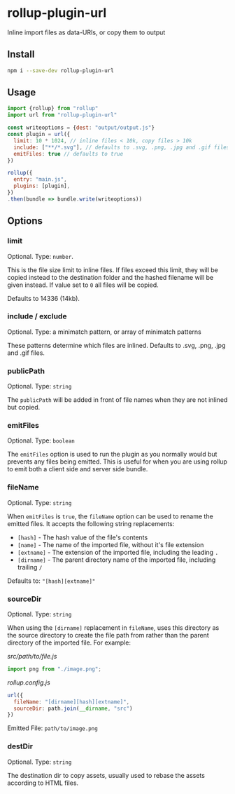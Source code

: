 # rollup-plugin-url

Inline import files as data-URIs, or copy them to output

## Install

```sh
npm i --save-dev rollup-plugin-url
```

## Usage

```js
import {rollup} from "rollup"
import url from "rollup-plugin-url"

const writeoptions = {dest: "output/output.js"}
const plugin = url({
  limit: 10 * 1024, // inline files < 10k, copy files > 10k
  include: ["**/*.svg"], // defaults to .svg, .png, .jpg and .gif files
  emitFiles: true // defaults to true
})

rollup({
  entry: "main.js",
  plugins: [plugin],
})
.then(bundle => bundle.write(writeoptions))
```

## Options

### limit

Optional. Type: `number`.

This is the file size limit to inline files. If files exceed this limit, they
will be copied instead to the destination folder and the hashed filename will
be given instead. If value set to `0` all files will be copied.

Defaults to 14336 (14kb).

### include / exclude

Optional. Type: a minimatch pattern, or array of minimatch patterns

These patterns determine which files are inlined. Defaults to .svg, .png, .jpg
and .gif files.

### publicPath

Optional. Type: `string`

The `publicPath` will be added in front of file names when they are not inlined
but copied.

### emitFiles

Optional. Type: `boolean`

The `emitFiles` option is used to run the plugin as you normally would but prevents any files being emitted. This is useful for when you are using rollup to emit both a client side and server side bundle.

### fileName

Optional. Type: `string`

When `emitFiles` is `true`, the `fileName` option can be used to rename the emitted files. It accepts the following string replacements:

- `[hash]` - The hash value of the file's contents
- `[name]` - The name of the imported file, without it's file extension
- `[extname]` - The extension of the imported file, including the leading `.`
- `[dirname]` - The parent directory name of the imported file, including trailing `/`

Defaults to: `"[hash][extname]"`

### sourceDir

Optional. Type: `string`

When using the `[dirname]` replacement in `fileName`, uses this directory as the source directory to create the file path from rather than the parent directory of the imported file. For example:

*src/path/to/file.js*
```js
import png from "./image.png";
```
*rollup.config.js*
```js
url({
  fileName: "[dirname][hash][extname]",
  sourceDir: path.join(__dirname, "src")
})
```
Emitted File: `path/to/image.png`

### destDir

Optional. Type: `string`

The destination dir to copy assets, usually used to rebase the assets according to HTML files.
